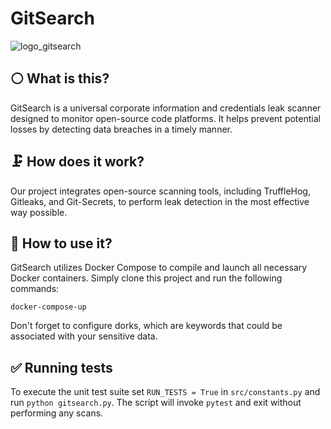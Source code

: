# GitSearch

![logo_gitsearch](https://github.com/Faton6/GitSearch/assets/76423174/d5f4b8ff-9e15-435c-a0ff-761e055be98e)

## ⚪️ What is this?
GitSearch is a universal corporate information and credentials leak scanner designed to monitor open-source code platforms. It helps prevent potential losses by detecting data breaches in a timely manner.

## 🗜️ How does it work?
Our project integrates open-source scanning tools, including TruffleHog, Gitleaks, and Git-Secrets, to perform leak detection in the most effective way possible.

## 🔧 How to use it?
GitSearch utilizes Docker Compose to compile and launch all necessary Docker containers. Simply clone this project and run the following commands:
```
docker-compose-up
```
Don't forget to configure dorks, which are keywords that could be associated with your sensitive data.

## ✅ Running tests
To execute the unit test suite set ``RUN_TESTS = True`` in ``src/constants.py`` and
run ``python gitsearch.py``.  The script will invoke ``pytest`` and exit without
performing any scans.